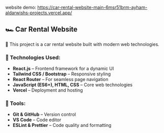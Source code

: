 website demo: https://car-rental-website-main-6msr51brm-ayham-aldarwishs-projects.vercel.app/

## 🏎️ Car Rental Website

🚀 This project is a car rental website built with modern web technologies.

### 🔹 Technologies Used:
- **React.js** – Frontend framework for a dynamic UI  
- **Tailwind CSS / Bootstrap** – Responsive styling  
- **React Router** – For seamless page navigation  
- **JavaScript (ES6+), HTML, CSS** – Core web technologies  
- **Vercel** – Deployment and hosting  

### 🔹 Tools:
- **Git & GitHub** – Version control  
- **VS Code** – Code editor  
- **ESLint & Prettier** – Code quality and formatting  
